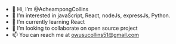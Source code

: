 - 👋 Hi, I’m @AcheampongCollins
- 👀 I’m interested in javaScript, React, nodeJs, expressJs, Python. 
- 🌱 I’m currently learning React
- 💞️ I’m looking to collaborate on open source project
- 📫 You can reach me at owusucollins51@gmail.com

<!---
AcheampongCollins/AcheampongCollins is a ✨ special ✨ repository because its `README.md` (this file) appears on your GitHub profile.
You can click the Preview link to take a look at your changes.
--->
